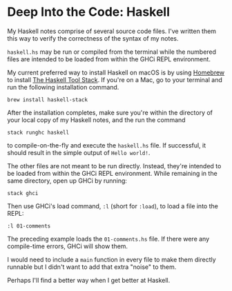 # Deep Into the Code: Haskell

My Haskell notes comprise of several source code files. I've written them this way to verify the correctness of the syntax of my notes.

`haskell.hs` may be run or compiled from the terminal while the numbered files are intended to be loaded from within the GHCi REPL environment.

My current preferred way to install Haskell on macOS is by using [Homebrew](https://brew.sh) to install [The Haskell Tool Stack](https://haskellstack.org/). If you're on a Mac, go to your terminal and run the following installation command.

```shell
brew install haskell-stack
```

After the installation completes, make sure you're within the directory of your local copy of my Haskell notes, and the run the command

```shell
stack runghc haskell
```

to compile-on-the-fly and execute the `haskell.hs` file. If successful, it should result in the simple output of `Hello world!`.

The other files are not meant to be run directly. Instead, they're intended to be loaded from within the GHCi REPL environment. While remaining in the same directory, open up GHCi by running:

```shell
stack ghci
```

Then use GHCi's load command, `:l` (short for `:load`), to load a file into the REPL:

```shell
:l 01-comments
```

The preceding example loads the `01-comments.hs` file. If there were any compile-time errors, GHCi will show them.

I would need to include a `main` function in every file to make them directly runnable but I didn't want to add that extra "noise" to them.

Perhaps I'll find a better way when I get better at Haskell.
